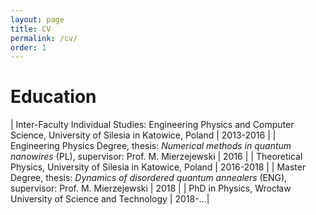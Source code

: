 ```yaml
---
layout: page
title: CV
permalink: /cv/
order: 1
---
```


# Education

| Inter-Faculty Individual Studies: Engineering Physics and Computer Science, University of Silesia in Katowice, Poland | 2013-2016 |
| Engineering Physics Degree, thesis: *Numerical methods in quantum nanowires* (PL), supervisor: Prof. M. Mierzejewski | 2016 |
| Theoretical Physics, University of Silesia in Katowice, Poland | 2016-2018 |
| Master Degree, thesis: *Dynamics of disordered quantum annealers* (ENG), supervisor: Prof. M. Mierzejewski | 2018 |
| PhD in Physics, Wrocław University of Science and Technology | 2018-...|
